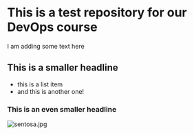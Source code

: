 # This is a test repository for our DevOps course

I am adding some text here

## This is a smaller headline

* this is a list item
* and this is another one!

### This is an even smaller headline

![sentosa.jpg]()

